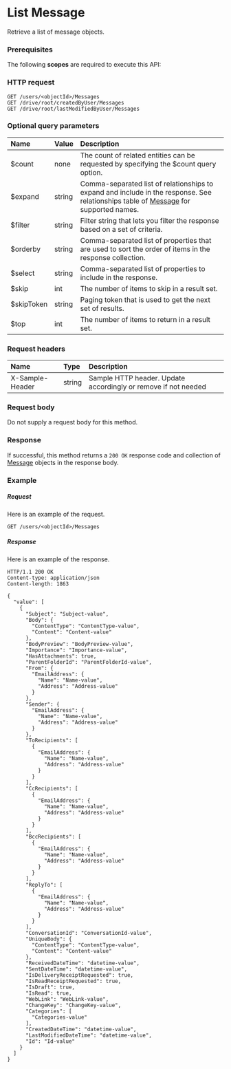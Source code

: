 # List Message

Retrieve a list of message objects.
### Prerequisites
The following **scopes** are required to execute this API: 
### HTTP request
<!-- { "blockType": "ignored" } -->
```http
GET /users/<objectId>/Messages
GET /drive/root/createdByUser/Messages
GET /drive/root/lastModifiedByUser/Messages
```
### Optional query parameters
|Name|Value|Description|
|:---------------|:--------|:-------|
|$count|none|The count of related entities can be requested by specifying the $count query option.|
|$expand|string|Comma-separated list of relationships to expand and include in the response. See relationships table of [Message](../resources/message.md) for supported names. |
|$filter|string|Filter string that lets you filter the response based on a set of criteria.|
|$orderby|string|Comma-separated list of properties that are used to sort the order of items in the response collection.|
|$select|string|Comma-separated list of properties to include in the response.|
|$skip|int|The number of items to skip in a result set.|
|$skipToken|string|Paging token that is used to get the next set of results.|
|$top|int|The number of items to return in a result set.|

### Request headers
| Name       | Type | Description|
|:-----------|:------|:----------|
| X-Sample-Header  | string  | Sample HTTP header. Update accordingly or remove if not needed|

### Request body
Do not supply a request body for this method.
### Response
If successful, this method returns a `200 OK` response code and collection of [Message](../resources/message.md) objects in the response body.
### Example
##### Request
Here is an example of the request.
<!-- {
  "blockType": "request",
  "name": "get_messages"
}-->
```http
GET /users/<objectId>/Messages
```
##### Response
Here is an example of the response.
<!-- {
  "blockType": "response",
  "truncated": false,
  "@odata.type": "microsoft.graph.message",
  "isCollection": true
} -->
```http
HTTP/1.1 200 OK
Content-type: application/json
Content-length: 1863

{
  "value": [
    {
      "Subject": "Subject-value",
      "Body": {
        "ContentType": "ContentType-value",
        "Content": "Content-value"
      },
      "BodyPreview": "BodyPreview-value",
      "Importance": "Importance-value",
      "HasAttachments": true,
      "ParentFolderId": "ParentFolderId-value",
      "From": {
        "EmailAddress": {
          "Name": "Name-value",
          "Address": "Address-value"
        }
      },
      "Sender": {
        "EmailAddress": {
          "Name": "Name-value",
          "Address": "Address-value"
        }
      },
      "ToRecipients": [
        {
          "EmailAddress": {
            "Name": "Name-value",
            "Address": "Address-value"
          }
        }
      ],
      "CcRecipients": [
        {
          "EmailAddress": {
            "Name": "Name-value",
            "Address": "Address-value"
          }
        }
      ],
      "BccRecipients": [
        {
          "EmailAddress": {
            "Name": "Name-value",
            "Address": "Address-value"
          }
        }
      ],
      "ReplyTo": [
        {
          "EmailAddress": {
            "Name": "Name-value",
            "Address": "Address-value"
          }
        }
      ],
      "ConversationId": "ConversationId-value",
      "UniqueBody": {
        "ContentType": "ContentType-value",
        "Content": "Content-value"
      },
      "ReceivedDateTime": "datetime-value",
      "SentDateTime": "datetime-value",
      "IsDeliveryReceiptRequested": true,
      "IsReadReceiptRequested": true,
      "IsDraft": true,
      "IsRead": true,
      "WebLink": "WebLink-value",
      "ChangeKey": "ChangeKey-value",
      "Categories": [
        "Categories-value"
      ],
      "CreatedDateTime": "datetime-value",
      "LastModifiedDateTime": "datetime-value",
      "Id": "Id-value"
    }
  ]
}
```

<!-- uuid: 8060035e-062d-44ca-b14d-94eae4b43c22
2015-10-25 14:02:53 UTC -->
<!-- {
  "type": "#page.annotation",
  "description": "List Message",
  "keywords": "",
  "section": "documentation",
  "tocPath": ""
}-->